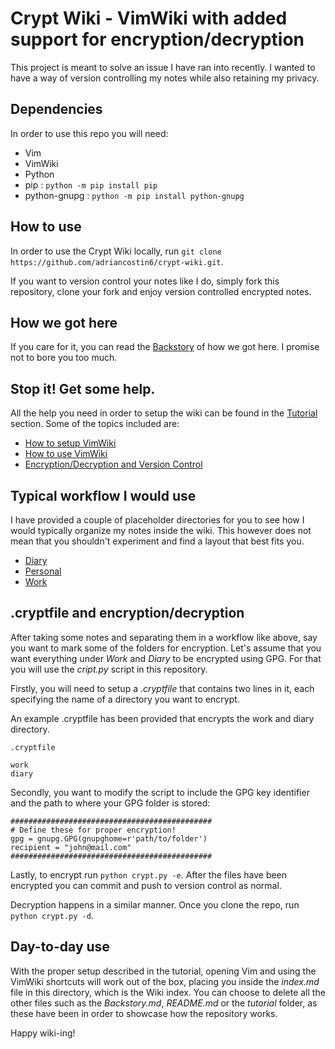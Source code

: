 # Crypt Wiki - VimWiki with added support for encryption/decryption

This project is meant to solve an issue I have ran into recently. I wanted to
have a way of version controlling my notes while also retaining my privacy.

## Dependencies

In order to use this repo you will need:

- Vim
- VimWiki
- Python
- pip : `python -m pip install pip`
- python-gnupg : `python -m pip install python-gnupg`

## How to use

In order to use the Crypt Wiki locally, run `git clone https://github.com/adriancostin6/crypt-wiki.git`.

If you want to version control your notes like I do, simply fork this repository, clone your fork and enjoy
version controlled encrypted notes.

## How we got here

If you care for it, you can read the [Backstory](Backstory.md) of how we got here.
I promise not to bore you too much.

## Stop it! Get some help.

All the help you need in order to setup the wiki can be found in the [Tutorial](tutorial/index.md)
section. Some of the topics included are:

- [How to setup VimWiki](tutorial/Setup.md)
- [How to use VimWiki](tutorial/Usage.md)
- [Encryption/Decryption and Version Control](tutorial/Storage.md)


## Typical workflow I would use

I have provided a couple of placeholder directories for you to see how I would
typically organize my notes inside the wiki. This however does not mean that you
shouldn't experiment and find a layout that best fits you.

- [Diary](diary/diary.md)
- [Personal](personal/index.md)
- [Work](work/index.md)


## .cryptfile and encryption/decryption

After taking some notes and separating them in a workflow like above, say you
want to mark some of the folders for encryption. Let's assume that you want
everything under *Work* and *Diary* to be encrypted using GPG. For that you will
use the *cript.py* script in this repository.

Firstly, you will need to setup a *.cryptfile* that contains two lines in it,
each specifying the name of a directory you want to encrypt.

An example .cryptfile has been provided that encrypts the work and diary directory.

```
.cryptfile

work
diary
```

Secondly, you want to modify the script to include the GPG key identifier and
the path to where your GPG folder is stored:

```
#############################################
# Define these for proper encryption!
gpg = gnupg.GPG(gnupghome=r'path/to/folder')
recipient = "john@mail.com"
#############################################
```

Lastly, to encrypt run `python crypt.py -e`. After the files have been encrypted
you can commit and push to version control as normal.

Decryption happens in a similar manner. Once you clone the repo, run
`python crypt.py -d`.

## Day-to-day use

With the proper setup described in the tutorial, opening Vim and using the 
VimWiki shortcuts will work out of the box, placing you inside the *index.md*
file in this directory, which is the Wiki index. You can choose to delete all
the other files such as the *Backstory.md*, *README.md* or the *tutorial* folder,
as these have been in order to showcase how the repository works.

Happy wiki-ing!

